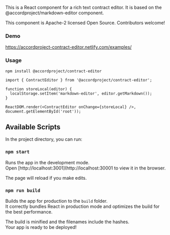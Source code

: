 This is a React component for a rich text contract editor. It is based on the @accordproject/markdown-editor component.

This component is Apache-2 licensed Open Source. Contributors welcome!

### Demo

https://accordproject-contract-editor.netlify.com/examples/

### Usage

```
npm install @accordproject/contract-editor
```

```
import { ContractEditor } from '@accordproject/contract-editor';

function storeLocal(editor) {
  localStorage.setItem('markdown-editor', editor.getMarkdown());
}

ReactDOM.render(<ContractEditor onChange={storeLocal} />, document.getElementById('root'));
```

## Available Scripts

In the project directory, you can run:

### `npm start`

Runs the app in the development mode.<br>
Open [http://localhost:3001](http://localhost:30001 to view it in the browser.

The page will reload if you make edits.<br>

### `npm run build`

Builds the app for production to the `build` folder.<br>
It correctly bundles React in production mode and optimizes the build for the best performance.

The build is minified and the filenames include the hashes.<br>
Your app is ready to be deployed!
